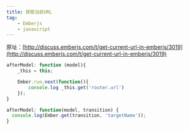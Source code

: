 ```yaml
---
title: 获取当前URL
tag:
    - Emberjs
    - javascript
---
```


原址：[http://discuss.emberjs.com/t/get-current-url-in-emberjs/3019](http://discuss.emberjs.com/t/get-current-url-in-emberjs/3019)

```js
afterModel: function (model){
    _this = this;

    Ember.run.next(function(){
        console.log _this.get('router.url')
    });
}
```

```js
afterModel: function(model, transition) {
  console.log(Ember.get(transition, 'targetName'));
}
```
